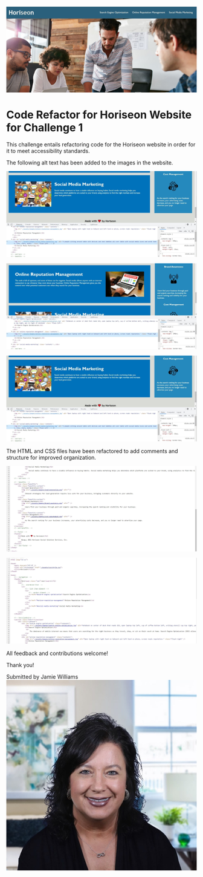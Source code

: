 ![Horiseon Website](./assets/images/horiseon-website-screenshot.jpg)

# Code Refactor for Horiseon Website for Challenge 1
This challenge entails refactoring code for the Horiseon website in order for it to meet accessibility standards.

The following alt text has been added to the images in the website.

![Alt text for Search Engine Optimization](./assets/images/social-media-marketing-screenshot.jpg)

![Alt text for Online Reputation Management](./assets/images/online-reputation-management-screenshot.jpg)

![Alt text for Social Media Marketing](./assets/images/social-media-marketing-screenshot.jpg)

The HTML and CSS files have been refactored to add comments and structure for improved organization.

![HTML Screenshot 1](./assets/images/html-1-screenshot.jpg)

![HTML Screenshot 2](./assets/images/html-2-screenshot.jpg)

All feedback and contributions welcome!

Thank you!

Submitted by Jamie Williams
![Jamie Williams Headshot](./assets/images/jamie-williams-headshot.jpg)